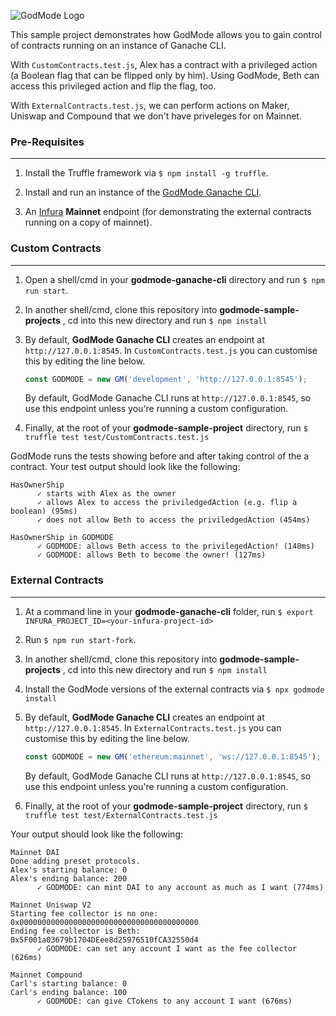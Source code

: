 ![GodMode Logo](https://godmode-public-assets.s3.amazonaws.com/godmode_logo.jpg)

This sample project demonstrates how GodMode allows you to gain control of contracts running on an instance of Ganache CLI.

With `CustomContracts.test.js`, Alex has a contract with a privileged action (a Boolean flag that can be flipped only by him). Using GodMode, Beth can access this privileged action and flip the flag, too.

With `ExternalContracts.test.js`, we can perform actions on Maker, Uniswap and Compound that we don't have priveleges for on Mainnet.

### Pre-Requisites

---

1. Install the Truffle framework via `$ npm install -g truffle`.

2. Install and run an instance of the [GodMode Ganache CLI](https://github.com/xGodMode/godmode-ganache-cli).

3. An [Infura](https:/infura.io) **Mainnet** endpoint (for demonstrating the external contracts running on a copy of mainnet).

### Custom Contracts

---

1. Open a shell/cmd in your **godmode-ganache-cli** directory and run `$ npm run start`.

2. In another shell/cmd, clone this repository into **godmode-sample-projects** , cd into this new directory and run `$ npm install`

3. By default, **GodMode Ganache CLI** creates an endpoint at `http://127.0.0.1:8545`. In `CustomContracts.test.js` you can customise this by editing the line below.

   ```js
   const GODMODE = new GM('development', 'http://127.0.0.1:8545');
   ```

   By default, GodMode Ganache CLI runs at `http://127.0.0.1:8545`, so use this endpoint unless you're running a custom configuration.

4. Finally, at the root of your **godmode-sample-project** directory, run `$ truffle test test/CustomContracts.test.js`

GodMode runs the tests showing before and after taking control of the a contract. Your test output should look like the following:

    HasOwnerShip
          ✓ starts with Alex as the owner
          ✓ allows Alex to access the priviledgedAction (e.g. flip a boolean) (95ms)
          ✓ does not allow Beth to access the priviledgedAction (454ms)

    HasOwnerShip in GODMODE
          ✓ GODMODE: allows Beth access to the privilegedAction! (148ms)
          ✓ GODMODE: allows Beth to become the owner! (127ms)

### External Contracts

---

1. At a command line in your **godmode-ganache-cli** folder, run `$ export INFURA_PROJECT_ID=<your-infura-project-id>`

2. Run `$ npm run start-fork`.

3. In another shell/cmd, clone this repository into **godmode-sample-projects** , cd into this new directory and run `$ npm install`

4. Install the GodMode versions of the external contracts via `$ npx godmode install`

5. By default, **GodMode Ganache CLI** creates an endpoint at `http://127.0.0.1:8545`. In `ExternalContracts.test.js` you can customise this by editing the line below.

   ```js
   const GODMODE = new GM('ethereum:mainnet', 'ws://127.0.0.1:8545');
   ```

   By default, GodMode Ganache CLI runs at `http://127.0.0.1:8545`, so use this endpoint unless you're running a custom configuration.

6. Finally, at the root of your **godmode-sample-project** directory, run `$ truffle test test/ExternalContracts.test.js`

Your output should look like the following:

    Mainnet DAI
    Done adding preset protocols.
    Alex's starting balance: 0
    Alex's ending balance: 200
          ✓ GODMODE: can mint DAI to any account as much as I want (774ms)

    Mainnet Uniswap V2
    Starting fee collector is no one: 0x0000000000000000000000000000000000000000
    Ending fee collector is Beth: 0x5F001a03679b1704DEee8d25976510fCA32550d4
          ✓ GODMODE: can set any account I want as the fee collector (626ms)

    Mainnet Compound
    Carl's starting balance: 0
    Carl's ending balance: 100
          ✓ GODMODE: can give CTokens to any account I want (676ms)
